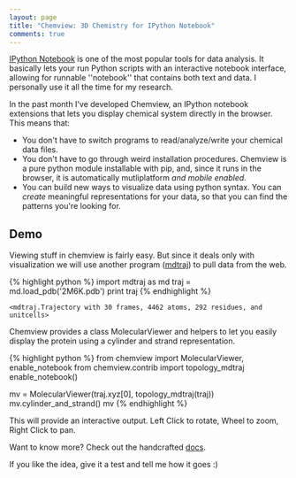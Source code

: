 ```yaml
---
layout: page
title: "Chemview: 3D Chemistry for IPython Notebook"
comments: true
---
```


[IPython Notebook]("http://ipython.org/notebook.html") is one of the most popular tools for data analysis. It basically lets your run Python scripts with an interactive notebook interface, allowing for runnable ''notebook'' that contains both text and data. I personally use it all the time for my research.

In the past month I've developed Chemview, an IPython notebook extensions that lets you display chemical system directly in the browser. This means that:

 - You don't have to switch programs to read/analyze/write your chemical data files.
 - You don't have to go through weird installation procedures. Chemview is a pure python module installable with pip, and, since it runs in the browser, it is automatically mutliplatform *and mobile enabled*.
 - You can build new ways to visualize data using python syntax. You can *create* meaningful representations for your data, so that you can find the patterns you're looking for.

## Demo

Viewing stuff in chemview is fairly easy. But since it deals only with
visualization we will use another program ([mdtraj](http://mdtraj.org)) to pull data from the web.

{% highlight python %}
import mdtraj as md
traj = md.load_pdb('2M6K.pdb')
print traj
{% endhighlight %}

    <mdtraj.Trajectory with 30 frames, 4462 atoms, 292 residues, and unitcells>

Chemview provides a class MolecularViewer and helpers to let you easily display
the protein using a cylinder and strand representation.

{% highlight python %}
from chemview import MolecularViewer, enable_notebook
from chemview.contrib import topology_mdtraj
enable_notebook()

mv = MolecularViewer(traj.xyz[0], topology_mdtraj(traj))
mv.cylinder_and_strand()
mv
{% endhighlight %}

This will provide an interactive output. Left Click to rotate, Wheel to zoom, Right Click to pan.

<script type="text/javascript" src="https://rawgit.com/gabrielelanaro/chemview/master/docs/source/_static/js/jquery.js"></script>
<script type="text/javascript" src="https://rawgit.com/gabrielelanaro/chemview/master/docs/source/_static/js/three.min.js"></script>
<script type="text/javascript" src="https://rawgit.com/gabrielelanaro/chemview/master/docs/source/_static/js/ArcballControls.js"></script>
<script type="text/javascript" src="https://rawgit.com/gabrielelanaro/chemview/master/docs/source/_static/js/base64-arraybuffer.js"></script>
<script type="text/javascript" src="https://rawgit.com/gabrielelanaro/chemview/master/docs/source/_static/js/chemview.js"></script>

<script type="text/javascript">
    $(document).ready(function () {
        var canvas = $("#molecular_viewer").css({width: 400, height: 400});
        var mv = new MolecularViewer(canvas);

        $.getJSON('https://rawgit.com/gabrielelanaro/chemview/master/docs/source/_static/protein_cylinder_strand.json', function (data){
            mv.deserialize(data);
            mv.animate();
            mv.controls.dollyIn(1.8);
        });

        mv.resize(canvas.width(), canvas.height());
    });

</script>
<canvas style="margin: 2em auto;" id="molecular_viewer"></canvas>


Want to know more? Check out the handcrafted [docs](https://chemview.readthedocs.org).

If you like the idea, give it a test and tell me how it goes :)
